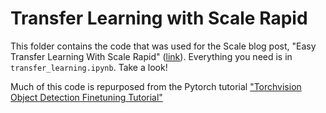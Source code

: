 # Transfer Learning with Scale Rapid

This folder contains the code that was used for the Scale blog post,
"Easy Transfer Learning With Scale Rapid" ([link](https://scale.com/blog/transfer-learning-rapid)).
Everything you need is in `transfer_learning.ipynb`. Take a look!

Much of this code is repurposed from the Pytorch tutorial ["Torchvision Object Detection Finetuning Tutorial"](https://pytorch.org/tutorials/intermediate/torchvision_tutorial.html)